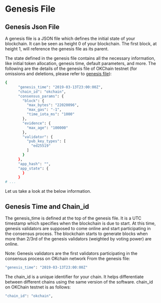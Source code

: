 # Genesis File
## Genesis Json File
A genesis file is a JSON file which defines the initial state of your blockchain. It can be seen as height 0 of your blockchain. The first block, at height 1, will reference the genesis file as its parent.

The state defined in the genesis file contains all the necessary information, like initial token allocation, genesis time, default parameters, and more. The following are the details of the genesis file of OKChain testnet (for omissions and deletions, please refer to [genesis file](https://github.com/okex/okchain-binaries/blob/master/genesis.json)): 
```sh
{
      "genesis_time": "2019-03-13T23:00:00Z",
      "chain_id": "okchain",
      "consensus_params": {
        "block": {
          "max_bytes": "22020096",
          "max_gas": "-1",
          "time_iota_ms": "1000"
        },
        "evidence": {
          "max_age": "100000"
        },
        "validator": {
          "pub_key_types": [
            "ed25519"
          ]
        }
      },
      "app_hash": "",
      "app_state": {   
        }
      }
# ...
```
Let us take a look at the below information.

## Genesis Time and Chain_id

The genesis_time is defined at the top of the genesis file. It is a UTC timestamp which specifies when the blockchain is due to start. At this time, genesis validators are supposed to come online and start participating in the consensus process. The blockchain starts to generate blocks when more than 2/3rd of the genesis validators (weighted by voting power) are online.

Note: Genesis validators are the first validators participating in the consensus process on OKchain network
From the genesis file:
```sh
"genesis_time": "2019-03-13T23:00:00Z"
```

The chain_id is a unique identifier for your chain. It helps differentiate between different chains using the same version of the software. chain_id on OKChain testnet is as follows:
```sh
"chain_id": "okchain",
```

